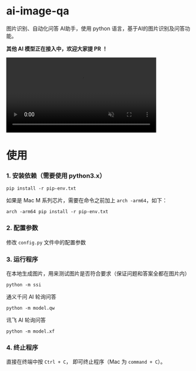 # ai-image-qa


图片识别、自动化问答 AI助手，使用 python 语言，基于AI的图片识别及问答功能。

**其他 AI 模型正在接入中，欢迎大家提 PR ！**

<video src="https://github.com/user-attachments/assets/b3f35770-049c-4ca1-bf6e-07b83f0d0704" data-canonical-src="https://github.com/user-attachments/assets/b3f35770-049c-4ca1-bf6e-07b83f0d0704" controls="controls" muted="muted" style="max-height:640px; min-height: 200px"></video>

# 使用
### 1. 安装依赖（需要使用 python3.x）
```shell
pip install -r pip-env.txt
```

如果是 Mac M 系列芯片，需要在命令之前加上 `arch -arm64`，如下：
```shell
arch -arm64 pip install -r pip-env.txt
``` 

### 2. 配置参数

修改 `config.py` 文件中的配置参数


### 3. 运行程序

在本地生成图片，用来测试图片是否符合要求（保证问题和答案全都在图片内）
```shell
python -m ssi
```

通义千问 AI 轮询问答
```shell
python -m model.qw
```

讯飞 AI 轮询问答

```shell
python -m model.xf
```

### 4. 终止程序
直接在终端中按 `Ctrl + C`， 即可终止程序（Mac 为 `command + C`）。
